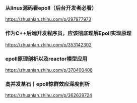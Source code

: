 ### 从linux源码看epoll（后台开发者必看）

https://zhuanlan.zhihu.com/p/297977973

### 作为C++后端开发程序员，应该彻底理解Epoll实现原理

https://zhuanlan.zhihu.com/p/353142302

### epoll原理剖析以及reactor模型应用

https://zhuanlan.zhihu.com/p/370400408

### 高并发基石丨epoll惊群效应深度剖析

https://zhuanlan.zhihu.com/p/362639724

